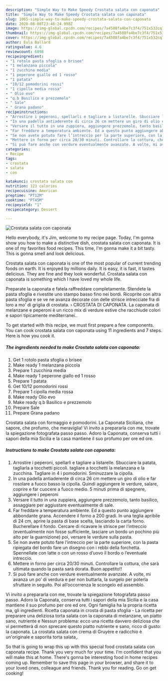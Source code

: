 ```yaml
---
description: "Simple Way to Make Speedy Crostata salata con caponata"
title: "Simple Way to Make Speedy Crostata salata con caponata"
slug: 1065-simple-way-to-make-speedy-crostata-salata-con-caponata
date: 2020-08-08T23:48:24.998Z
image: https://img-global.cpcdn.com/recipes/7a4508fa4be7c3f4/751x532cq70/crostata-salata-con-caponata-recipe-main-photo.jpg
thumbnail: https://img-global.cpcdn.com/recipes/7a4508fa4be7c3f4/751x532cq70/crostata-salata-con-caponata-recipe-main-photo.jpg
cover: https://img-global.cpcdn.com/recipes/7a4508fa4be7c3f4/751x532cq70/crostata-salata-con-caponata-recipe-main-photo.jpg
author: Eula Ballard
ratingvalue: 4.6
reviewcount: 6098
recipeingredient:
- "1 rotolo pasta sfoglia o brisee"
- "1 melanzana piccola"
- "1 zucchina media"
- "1 peperone giallo ed 1 rosso"
- "1 patata"
- "10/12 pomodorini rossi"
- "1 cipolla media rossa"
- " Olio evo"
- "q.b Basilico e prezzemolo"
- " Sale"
- " Grana padano"
recipeinstructions:
- "Arrostire i peperoni, spellarli e tagliare a listarelle. Sbucciare la patata, tagliarla a tocchetti piccoli. tagliare a tocchetti la melanzana e la zucchina. Tagliare in 4 i pomodorini. Sminuzzare la cipolla."
- "In una padella antiaderente di circa 26 cm mettere un giro di olio e far rosolare a fuoco basso la cipolla. Quindi aggiungere le verdure, salare, coprire e far cuocere a fuoco medio. 5 minuti prima di spegnere, aggiungere i peperoni"
- "Versare il tutto in una zuppiera, aggiungere prezzemolo, tanto basilico, assaggiare per aggiustare eventualmente di sale."
- "Far freddare a temperatura ambiente. Ed a questo punto aggiungere abbondante grana. Accendere il forno a 200 gradi. In una teglia apribile di 24 cm, aprire la pasta di base scelta, lasciando la carta forno. Bucherellare il fondo. Cercare di ricavare le strisce per l’intreccio (eventualmente non fosse sufficiente, lasciare un bordo un pochino più alto per la guarnizione) poi, versare le verdure sulla pasta."
- "Se non avete potuto fare l’intreccio per la parte superiore, con la pasta ripiegata del bordo fare un disegno con i rebbi della forchetta. Spennellate con latte o con un rosso d’uovo il bordo o l’eventuale intreccio."
- "Mettere in forno per circa 20/30 minuti. Controllare la cottura, che sarà ultimata quando la pasta sarà dorata. Buon appetito!!"
- "Si può fare anche con verdure eventualmente avanzate. A volte, mi avanza un po’ di verdura e per non buttarla, la surgelo per poterla sfruttare in seguito. Poi all’occorrenza le scongelo ed assemblo."
categories:
- Recipe
tags:
- crostata
- salata
- con

katakunci: crostata salata con 
nutrition: 123 calories
recipecuisine: American
preptime: "PT12M"
cooktime: "PT45M"
recipeyield: "1"
recipecategory: Dessert

---
```



![Crostata salata con caponata](https://img-global.cpcdn.com/recipes/7a4508fa4be7c3f4/751x532cq70/crostata-salata-con-caponata-recipe-main-photo.jpg)

Hello everybody, it's Jim, welcome to my recipe page. Today, I'm gonna show you how to make a distinctive dish, crostata salata con caponata. It is one of my favorites food recipes. This time, I'm gonna make it a bit tasty. This is gonna smell and look delicious.

Crostata salata con caponata is one of the most popular of current trending foods on earth. It is enjoyed by millions daily. It is easy, it is fast, it tastes delicious. They are fine and they look wonderful. Crostata salata con caponata is something which I have loved my whole life.

Preparate la caponata e fatela raffreddare completamente. Stendete la pasta sfoglia e rivestite uno stampo basso fino nei bordi. Ricoprite con altra pasta sfoglia e se ve ne avanza decorate con delle strisce intrecciate fra di loro a mo&#39; di griglia di crostata. › CROSTATA DI CAPONATA. La caponata di melanzane e peperoni è un ricco mix di verdure estive che racchiude colori e sapori tipicamente mediterranei..


To get started with this recipe, we must first prepare a few components. You can cook crostata salata con caponata using 11 ingredients and 7 steps. Here is how you cook it.

<!--inarticleads1-->

##### The ingredients needed to make Crostata salata con caponata:

1. Get 1 rotolo pasta sfoglia o brisee
1. Make ready 1 melanzana piccola
1. Prepare 1 zucchina media
1. Make ready 1 peperone giallo ed 1 rosso
1. Prepare 1 patata
1. Get 10/12 pomodorini rossi
1. Prepare 1 cipolla media rossa
1. Make ready  Olio evo
1. Make ready q.b Basilico e prezzemolo
1. Prepare  Sale
1. Prepare  Grana padano


Crostata salata con formaggio e pomodorini. La Caponata Siciliana, che sapore, che profumo, che meraviglia! Vi invito a prepararla con me, trovate la spiegazione fotografata passo passo. Adoro la Caponata, conserva tutti i sapori della mia Sicilia e la casa mantiene il suo profumo per ore ed ore. 

<!--inarticleads2-->

##### Instructions to make Crostata salata con caponata:

1. Arrostire i peperoni, spellarli e tagliare a listarelle. Sbucciare la patata, tagliarla a tocchetti piccoli. tagliare a tocchetti la melanzana e la zucchina. Tagliare in 4 i pomodorini. Sminuzzare la cipolla.
1. In una padella antiaderente di circa 26 cm mettere un giro di olio e far rosolare a fuoco basso la cipolla. Quindi aggiungere le verdure, salare, coprire e far cuocere a fuoco medio. 5 minuti prima di spegnere, aggiungere i peperoni
1. Versare il tutto in una zuppiera, aggiungere prezzemolo, tanto basilico, assaggiare per aggiustare eventualmente di sale.
1. Far freddare a temperatura ambiente. Ed a questo punto aggiungere abbondante grana. Accendere il forno a 200 gradi. In una teglia apribile di 24 cm, aprire la pasta di base scelta, lasciando la carta forno. Bucherellare il fondo. Cercare di ricavare le strisce per l’intreccio (eventualmente non fosse sufficiente, lasciare un bordo un pochino più alto per la guarnizione) poi, versare le verdure sulla pasta.
1. Se non avete potuto fare l’intreccio per la parte superiore, con la pasta ripiegata del bordo fare un disegno con i rebbi della forchetta. Spennellate con latte o con un rosso d’uovo il bordo o l’eventuale intreccio.
1. Mettere in forno per circa 20/30 minuti. Controllare la cottura, che sarà ultimata quando la pasta sarà dorata. Buon appetito!!
1. Si può fare anche con verdure eventualmente avanzate. A volte, mi avanza un po’ di verdura e per non buttarla, la surgelo per poterla sfruttare in seguito. Poi all’occorrenza le scongelo ed assemblo.


Vi invito a prepararla con me, trovate la spiegazione fotografata passo passo. Adoro la Caponata, conserva tutti i sapori della mia Sicilia e la casa mantiene il suo profumo per ore ed ore. Ogni famiglia ha la propria ricetta ma, gli ingredienti. Ricetta caponata in crosta di pasta sfoglia - La ricetta per preparare una deliziosa torta salata con la caponata di melanzane, un piatto sano, nutriente e Nessun problema: ecco una ricetta davvero deliziosa che vi permetterà di non sprecare questo piatto nutriente e sano, ricco di gusto: la caponata. La crostata salata con crema di Gruyère e radicchio è un&#39;originale e saporita torta salata,. 

So that is going to wrap this up with this special food crostata salata con caponata recipe. Thank you very much for your time. I'm confident that you will make this at home. There's gonna be interesting food in home recipes coming up. Remember to save this page in your browser, and share it to your loved ones, colleague and friends. Thank you for reading. Go on get cooking!
